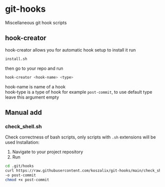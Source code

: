# git-hooks
Miscellaneous git hook scripts

## hook-creator
hook-creator allows you for automatic hook setup to install it run 
```bash
install.sh
```
then go to your repo and run 
```bash
hook-creator <hook-name> <type>
```
hook-name is name of a hook  
hook-type is a type of hook for example `post-commit`, to use default type leave 
this argument empty

## Manual add
### check_shell.sh
Check correctness of bash scripts, only scripts with `.sh` extensions will be used
Installation:
1. Navigate to your project repository
2. Run
```bash
cd .git/hooks
curl https://raw.githubusercontent.com/koszalix/git-hooks/main/check_shell.sh \
-o post-commit
chmod +x post-commit
```
